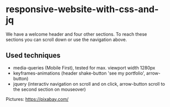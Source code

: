 # responsive-website-with-css-and-jq

We have a welcome header and four other sections. To reach these sections you can scroll down or use the navigation above.

## Used techniques

* media-queries (Mobile First), tested for max. viewport width 1280px
* keyframes-animations (header shake-button 'see my portfolio', arrow-button)
* jquery (interactiv navigation on scroll and on click, arrow-button scroll to the second section on mouseover)

Pictures: https://pixabay.com/
